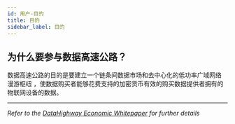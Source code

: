 ```yaml
---
id: 用户-目的
title: 目的
sidebar_label: 目的
---
```


## 为什么要参与数据高速公路？

数据高速公路的目的是要建立一个链条间数据市场和去中心化的低功率广域网络 漫游枢纽 ，使数据购买者能够花费支持的加密货币有效的购买数据提供者拥有的物联网设备的数据。

---

*Refer to the <a href="../whitepaper" class="pretty-link pretty-link-colored-bold">DataHighway Economic Whitepaper</a> for further details*

